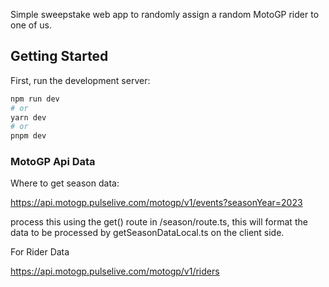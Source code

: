 Simple sweepstake web app to randomly assign a random MotoGP rider to one of us.

## Getting Started

First, run the development server:

```bash
npm run dev
# or
yarn dev
# or
pnpm dev
```

### MotoGP Api Data

Where to get season data:

https://api.motogp.pulselive.com/motogp/v1/events?seasonYear=2023

process this using the get() route in /season/route.ts, this will format the data to be processed by getSeasonDataLocal.ts on the client side.

For Rider Data

https://api.motogp.pulselive.com/motogp/v1/riders
